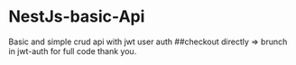 # NestJs-basic-Api
Basic and simple crud api with jwt user auth 
##checkout directly => brunch in jwt-auth for full code
thank you.
